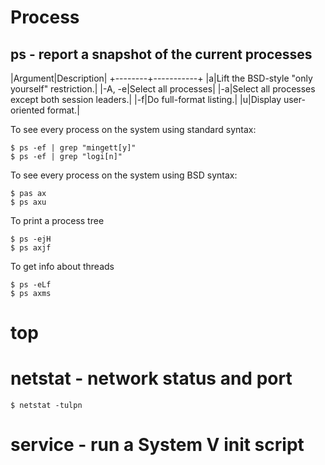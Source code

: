 # Process

## ps - report a snapshot of the current processes

|Argument|Description|
+--------+-----------+
|a|Lift the BSD-style "only yourself" restriction.|
|-A, -e|Select all processes|
|-a|Select all processes except both session leaders.|
|-f|Do full-format listing.|
|u|Display user-oriented format.|

To see every process on the system using standard syntax:

    $ ps -ef | grep "mingett[y]"
    $ ps -ef | grep "logi[n]"

To see every process on the system using BSD syntax:

    $ pas ax
    $ ps axu

To print a process tree

    $ ps -ejH
    $ ps axjf

To get info about threads

    $ ps -eLf
    $ ps axms

# top

# netstat - network status and port

    $ netstat -tulpn

# service - run a System V init script

